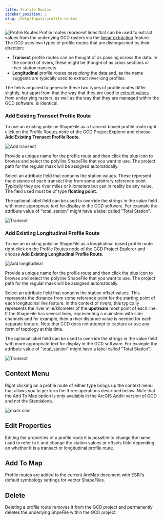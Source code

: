 ```yaml
---
title: Profile Routes
sidebar_position: 5
slug: /Help/Inputs/profile-routes
---
```



![Profile Routes](/img/CommandRefs/00_ProjectExplorer/inputs/profile/profile_routes.png)
Profile routes represent lines that can be used to extract values from the underlying GCD rasters via the [linear extraction](/Help/Inputs/linear-extractions) feature. The GCD uses two types of profile routes that are distinguished by their direction:

* **Transect** profile routes can be thought of as passing *across* the data. In the context of rivers, these might be thought of as cross sections or river station transects.
* **Longitudinal** profile routes pass *along* the data and, as the name suggests are typically used to extract river long profiles.

The fields required to generate these two types of profile routes differ slightly, but apart from that the way that they are used to [extract values](/Help/Inputs/linear-extractions) from underlying rasters, as well as the way that they are managed within the GCD software, is identical.

### Add Existing Transect Profile Route

To use an existing polyline ShapeFile as a transect based profile route right click on the Profile Routes node of the GCD Project Explorer and choose **Add Existing Transect Profile Route**.

![Add transect](/img/CommandRefs/00_ProjectExplorer/inputs/profile/add_transect.png)

Provide a unique name for the profile route and then click the plus icon to browse and select the polyline ShapeFile that you want to use. The project path for the regular mask will be assigned automatically.

Select an attribute field that contains the station values. These represent the distance of each transect line from some arbitrary reference point. Typically they are river miles or kilometers but can in reality be any value. The field used must be of type **floating point**.

The optional label field can be used to override the strings in the value field with more appropriate text for display in the GCD software. For example the attribute value of "total_station" might have a label called "Total Station".

![Transect](/img/CommandRefs/00_ProjectExplorer/inputs/profile/transect_details.png)

### Add Existing Longitudinal Profile Route

To use an existing polyline ShapeFile as a longitudinal based profile route right click on the Profile Routes node of the GCD Project Explorer and choose **Add Existing Longitudinal Profile Route**.

![Add longitudinal](/img/CommandRefs/00_ProjectExplorer/inputs/profile/add_long.png)

Provide a unique name for the profile route and then click the plus icon to browse and select the polyline ShapeFile that you want to use. The project path for the regular mask will be assigned automatically.

Select an attribute field that contains the station offset values. This represents the distance from some reference point for the starting point of each longitudinal line feature. In the context of rivers, this typically represents the river mile/kilometer of the **upstream** most point of each line. If the ShapeFile has several lines, representing a mainstem with side channels and for example, then a river distance value is needed for each separate feature. Note that GCD does not attempt to capture or use any form of topology at this time.

The optional label field can be used to override the strings in the value field with more appropriate text for display in the GCD software. For example the attribute value of "total_station" might have a label called "Total Station".

![Transect](/img/CommandRefs/00_ProjectExplorer/inputs/profile/long_details.png)

## Context Menu

Right clicking on a profile route of either type brings up the context menu that allows you to perform the three operations described below. Note that the Add To Map option is only available in the ArcGIS Addin version of GCD and not the Standalone.

![mask cms](/img/CommandRefs/00_ProjectExplorer/inputs/profile/profile_cms.png)

## Edit Properties

Editing the properties of a profile route it is possible to change the name used to refer to it and change the station values or offsets field depending on whether it is a transect or longitudinal profile route.

## Add To Map

Profile routes are added to the current ArcMap document with ESRI's default symbology settings for vector ShapeFiles.

## Delete

Deleting a profile route removes it from the GCD project and permanently deletes the underlying ShpeFile within the GCD project.